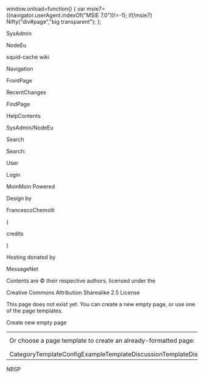 window.onload=function() { var msie7=((navigator.userAgent.indexOf("MSIE
7.0"))\!=-1); if(\!msie7) Nifty("div\#page","big transparent"); };

SysAdmin

NodeEu

squid-cache wiki

Navigation

FrontPage

RecentChanges

FindPage

HelpContents

SysAdmin/NodeEu

Search

Search:

User

Login

MoinMoin Powered

Design by

FrancescoChemolli

(

credits

)

Hosting donated by

MessageNet

Contents are © their respective authors, licensed under the

Creative Commons Attribution Sharealike 2.5 License

This page does not exist yet. You can create a new empty page, or use
one of the page templates.

Create new empty page

|                                                                                                                                                                                                                                                                                                                                                                                                                                                                                    |                                                                                                                           |
| ---------------------------------------------------------------------------------------------------------------------------------------------------------------------------------------------------------------------------------------------------------------------------------------------------------------------------------------------------------------------------------------------------------------------------------------------------------------------------------- | ------------------------------------------------------------------------------------------------------------------------- |
| Or choose a page template to create an already-formatted page:                                                                                                                                                                                                                                                                                                                                                                                                                     | Before creating the page, please check if a similar page already exists. Here are some existing pages with similar names: |
| CategoryTemplateConfigExampleTemplateDiscussionTemplateDistributionInfoTemplateEliezerCroitoru/SessionHelper/SplashPageTemplateFeatures/FeatureTemplateHelpTemplateHomepageGroupsTemplateHomepagePrivatePageTemplateHomepageReadPageTemplateHomepageReadWritePageTemplateHomepageTemplateKnowledgeBaseTemplateProjectGroupsTemplateProjectTemplateSlideShowHandOutTemplateSlideShowTemplateSlideTemplateSquidTemplateSupportPoints/TemplateSyncJobTemplateThirdPartyModuleTemplate | SystemInfoSystemPagesGroupSystemPagesInEnglishGroupSystemPagesSetup                                                       |

NBSP

